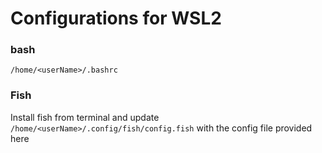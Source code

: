 # Configurations for WSL2 

### bash
`/home/<userName>/.bashrc`

### Fish
Install fish from terminal and update `/home/<userName>/.config/fish/config.fish`
with the config file provided here
